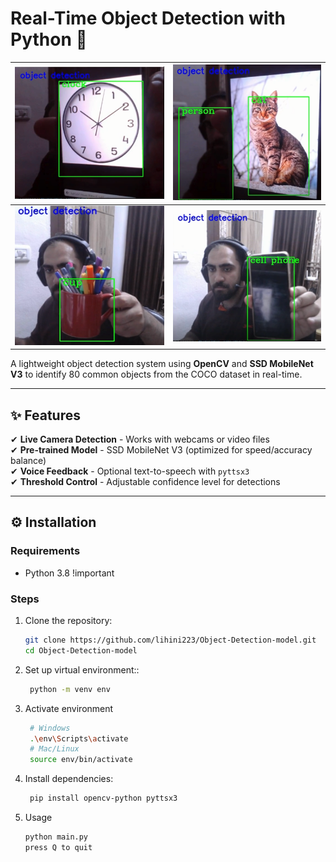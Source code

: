 # Real-Time Object Detection with Python 🎯  

![Demo 1](/img/img1.PNG) | ![Demo 2](/img/img2.PNG)  
:-------------------------:|:-------------------------:
![Demo 3](/img/img3.PNG) | ![Demo 4](/img/img4.PNG)  

A lightweight object detection system using **OpenCV** and **SSD MobileNet V3** to identify 80 common objects from the COCO dataset in real-time.

---

## ✨ Features  
✔ **Live Camera Detection** - Works with webcams or video files  
✔ **Pre-trained Model** - SSD MobileNet V3 (optimized for speed/accuracy balance)  
✔ **Voice Feedback** - Optional text-to-speech with `pyttsx3`  
✔ **Threshold Control** - Adjustable confidence level for detections  

---

## ⚙️ Installation  

### Requirements  
- Python 3.8 !important 

### Steps  
1. Clone the repository:  
   ```bash
   git clone https://github.com/lihini223/Object-Detection-model.git
   cd Object-Detection-model

2. Set up virtual environment::  
   ```bash
    python -m venv env

3. Activate environment
   ```bash
    # Windows
    .\env\Scripts\activate
    # Mac/Linux
    source env/bin/activate

4. Install dependencies:
    ```bash
     pip install opencv-python pyttsx3 

5. Usage 
    ```bash
    python main.py
    press Q to quit
